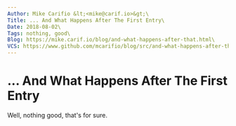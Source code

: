 ```yaml
---
Author: Mike Carifio &lt;<mike@carif.io>&gt;\
Title: ... And What Happens After The First Entry\
Date: 2018-08-02\
Tags: nothing, good\
Blog: https://mike.carif.io/blog/and-what-happens-after-that.html\
VCS: https://www.github.com/mcarifio/blog/src/and-what-happens-after-that.md
---
```


# ... And What Happens After The First Entry

Well, nothing good, that's for sure.


